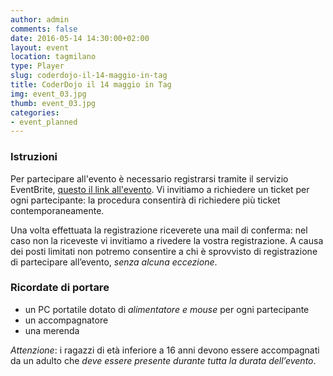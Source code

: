 ```yaml
---
author: admin
comments: false
date: 2016-05-14 14:30:00+02:00
layout: event
location: tagmilano
type: Player
slug: coderdojo-il-14-maggio-in-tag
title: CoderDojo il 14 maggio in Tag
img: event_03.jpg
thumb: event_03.jpg
categories:
- event_planned
---
```


### Istruzioni
Per partecipare all'evento è necessario registrarsi tramite il servizio EventBrite, [questo il link all'evento](https://www.eventbrite.it/e/biglietti-coderdojo-milano-tag-14-maggio-2016-25179466462).
Vi invitiamo a richiedere un ticket per ogni partecipante: la procedura consentirà di richiedere più ticket contemporaneamente.

Una volta effettuata la registrazione riceverete una mail di conferma: nel caso non la riceveste vi invitiamo a rivedere la vostra registrazione.
A causa dei posti limitati non potremo consentire a chi è sprovvisto di registrazione di partecipare all’evento, *senza alcuna eccezione*.

### Ricordate di portare
- un PC portatile dotato di *alimentatore e mouse* per ogni partecipante
- un accompagnatore
- una merenda

*Attenzione*: i ragazzi di età inferiore a 16 anni devono essere accompagnati da un adulto che *deve essere presente durante tutta la durata dell’evento*.





